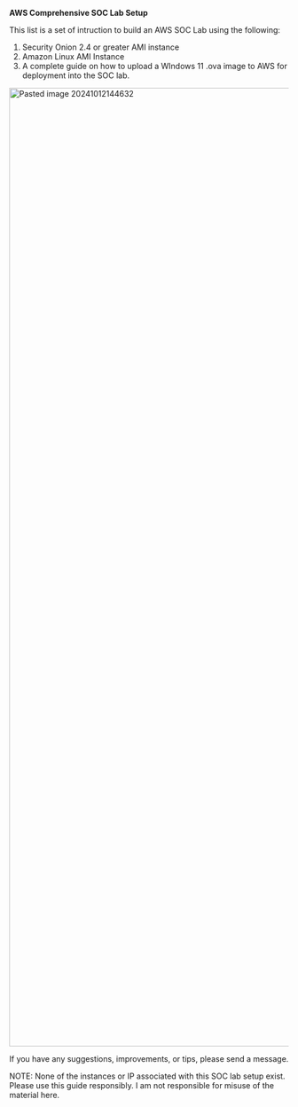 **AWS Comprehensive SOC Lab Setup**

This list is a set of intruction to build an AWS SOC Lab using the following:
1. Security Onion 2.4 or greater AMI instance
2. Amazon Linux AMI Instance
3. A complete guide on how to upload a WIndows 11 .ova image to AWS for deployment into the SOC lab. 


<img width="1729" alt="Pasted image 20241012144632" src="https://github.com/user-attachments/assets/9332199c-2602-4845-8641-6fa73dc44fd7">







If you have any suggestions, improvements, or tips, please send a message.

NOTE: None of the instances or IP associated with this SOC lab setup exist.
Please use this guide responsibly. 
I am not responsible for misuse of the material here. 
